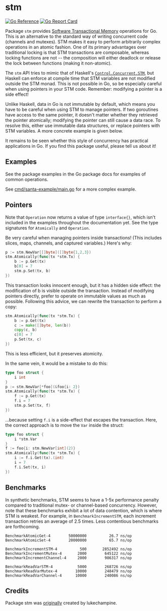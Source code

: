 # stm

[![Go Reference](https://pkg.go.dev/badge/github.com/anacrolix/stm.svg)](https://pkg.go.dev/github.com/anacrolix/stm)
[![Go Report Card](https://goreportcard.com/badge/github.com/anacrolix/stm)](https://goreportcard.com/report/github.com/anacrolix/stm)

Package `stm` provides [Software Transactional Memory](https://en.wikipedia.org/wiki/Software_transactional_memory) operations for Go. This is
an alternative to the standard way of writing concurrent code (channels and
mutexes). STM makes it easy to perform arbitrarily complex operations in an
atomic fashion. One of its primary advantages over traditional locking is that
STM transactions are composable, whereas locking functions are not -- the
composition will either deadlock or release the lock between functions (making
it non-atomic).

The `stm` API tries to mimic that of Haskell's [`Control.Concurrent.STM`](https://hackage.haskell.org/package/stm-2.4.4.1/docs/Control-Concurrent-STM.html), but
Haskell can enforce at compile time that STM variables are not modified outside
the STM monad. This is not possible in Go, so be especially careful when using
pointers in your STM code. Remember: modifying a pointer is a side effect!

Unlike Haskell, data in Go is not immutable by default, which means you have
to be careful when using STM to manage pointers. If two goroutines have access
to the same pointer, it doesn't matter whether they retrieved the pointer
atomically; modifying the pointer can still cause a data race. To resolve
this, either use immutable data structures, or replace pointers with STM
variables. A more concrete example is given below.

It remains to be seen whether this style of concurrency has practical
applications in Go. If you find this package useful, please tell us about it!

## Examples

See the package examples in the Go package docs for examples of common operations.

See [cmd/santa-example/main.go](cmd/santa-example/main.go) for a more complex example.

## Pointers

Note that `Operation` now returns a value of type `interface{}`, which isn't included in the
examples throughout the documentation yet. See the type signatures for `Atomically` and `Operation`.

Be very careful when managing pointers inside transactions! (This includes
slices, maps, channels, and captured variables.) Here's why:

```go
p := stm.NewVar[[]byte]([]byte{1,2,3})
stm.Atomically(func(tx *stm.Tx) {
	b := p.Get(tx)
	b[0] = 7
	stm.p.Set(tx, b)
})
```

This transaction looks innocent enough, but it has a hidden side effect: the
modification of b is visible outside the transaction. Instead of modifying
pointers directly, prefer to operate on immutable values as much as possible.
Following this advice, we can rewrite the transaction to perform a copy:

```go
stm.Atomically(func(tx *stm.Tx) {
	b := p.Get(tx)
	c := make([]byte, len(b))
	copy(c, b)
	c[0] = 7
	p.Set(tx, c)
})
```

This is less efficient, but it preserves atomicity.

In the same vein, it would be a mistake to do this:

```go
type foo struct {
	i int
}
p := stm.NewVar[*foo](&foo{i: 2})
stm.Atomically(func(tx *stm.Tx) {
	f := p.Get(tx)
	f.i = 7
	stm.p.Set(tx, f)
})
```

...because setting `f.i` is a side-effect that escapes the transaction. Here,
the correct approach is to move the `Var` inside the struct:

```go
type foo struct {
	i *stm.Var
}
f := foo{i: stm.NewVar[int](2)}
stm.Atomically(func(tx *stm.Tx) {
	i := f.i.Get(tx).(int)
	i = 7
	f.i.Set(tx, i)
})
```

## Benchmarks

In synthetic benchmarks, STM seems to have a 1-5x performance penalty compared
to traditional mutex- or channel-based concurrency. However, note that these
benchmarks exhibit a lot of data contention, which is where STM is weakest.
For example, in `BenchmarkIncrementSTM`, each increment transaction retries an
average of 2.5 times. Less contentious benchmarks are forthcoming.

```
BenchmarkAtomicGet-4       	50000000	      26.7 ns/op
BenchmarkAtomicSet-4       	20000000	      65.7 ns/op

BenchmarkIncrementSTM-4    	     500	   2852492 ns/op
BenchmarkIncrementMutex-4  	    2000	    645122 ns/op
BenchmarkIncrementChannel-4	    2000	    986317 ns/op

BenchmarkReadVarSTM-4      	    5000	    268726 ns/op
BenchmarkReadVarMutex-4    	   10000	    248479 ns/op
BenchmarkReadVarChannel-4  	   10000	    240086 ns/op

```

## Credits

Package stm was [originally](https://github.com/lukechampine/stm/issues/3#issuecomment-549087541)
created by lukechampine.
